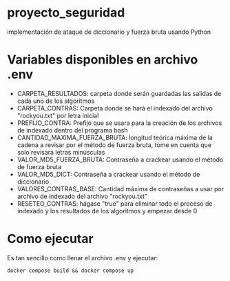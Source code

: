 # proyecto_seguridad
implementación de ataque de diccionario y fuerza bruta usando Python

# Variables disponibles en archivo .env
* CARPETA_RESULTADOS: carpeta donde serán guardadas las salidas de cada uno de los algoritmos
* CARPETA_CONTRAS: Carpeta donde se hará el indexado del archivo "rockyou.txt" por letra inicial
* PREFIJO_CONTRA: Prefijo que se usara para la creación de los archivos de indexado dentro del programa bash
* CANTIDAD_MAXIMA_FUERZA_BRUTA: longitud teórica máxima de la cadena a revisar por el método de fuerza bruta, tome en cuenta que solo revisara letras minúsculas
* VALOR_MD5_FUERZA_BRUTA: Contraseña a crackear usando el método de fuerza bruta
* VALOR_MD5_DICT: Contraseña a crackear usando el método de diccionario
* VALORES_CONTRAS_BASE: Cantidad máxima de contraseñas a usar por archivo de indexado del archivo "rockyou.txt"
* RESETEO_CONTRAS: hágase "true" para eliminar todo el proceso de indexado y los resultados de los algoritmos y empezar desde 0

# Como ejecutar
Es tan sencillo como llenar el archivo .env y ejecutar:
```
docker compose build && docker compose up
```
